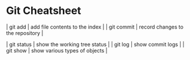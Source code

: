 Git Cheatsheet
==============

| git add     | add file contents to the index                     |
| git commit  | record changes to the repository                   |
 
| git status  | show the working tree status                       |
| git log     | show commit logs                                   |
| git show    | show various types of objects                      |

